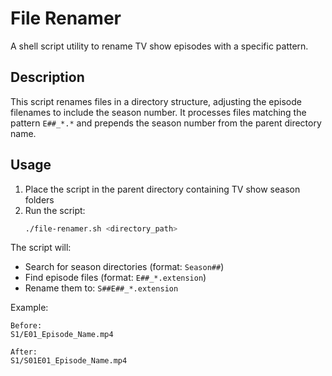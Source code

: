 # File Renamer

A shell script utility to rename TV show episodes with a specific pattern.

## Description

This script renames files in a directory structure, adjusting the episode filenames to include the season number. It processes files matching the pattern `E##_*.*` and prepends the season number from the parent directory name.

## Usage

1. Place the script in the parent directory containing TV show season folders
2. Run the script:
    ```bash
    ./file-renamer.sh <directory_path>
    ```

The script will:
- Search for season directories (format: `Season##`)
- Find episode files (format: `E##_*.extension`)
- Rename them to: `S##E##_*.extension`

Example:
```
Before:
S1/E01_Episode_Name.mp4

After:
S1/S01E01_Episode_Name.mp4
```